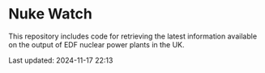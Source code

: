 # Nuke Watch

This repository includes code for retrieving the latest information available on the output of EDF nuclear power plants in the UK.

Last updated: 2024-11-17 22:13